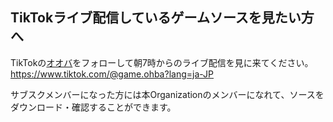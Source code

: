 ## TikTokライブ配信しているゲームソースを見たい方へ


TikTokの[オオバ](https://www.tiktok.com/@game.ohba?lang=ja-JP)をフォローして朝7時からのライブ配信を見に来てください。
https://www.tiktok.com/@game.ohba?lang=ja-JP

サブスクメンバーになった方には本Organizationのメンバーになれて、ソースをダウンロード・確認することができます。



<!--

**Here are some ideas to get you started:**

🙋‍♀️ A short introduction - what is your organization all about?
🌈 Contribution guidelines - how can the community get involved?
👩‍💻 Useful resources - where can the community find your docs? Is there anything else the community should know?
🍿 Fun facts - what does your team eat for breakfast?
🧙 Remember, you can do mighty things with the power of [Markdown](https://docs.github.com/github/writing-on-github/getting-started-with-writing-and-formatting-on-github/basic-writing-and-formatting-syntax)
-->
